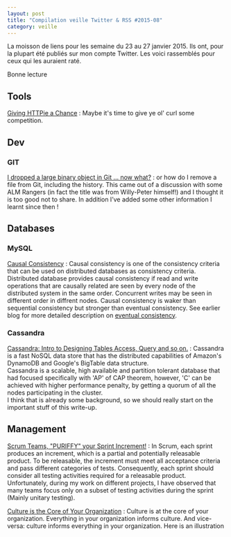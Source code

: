```yaml
---
layout: post
title: "Compilation veille Twitter & RSS #2015-08"
category: veille
---
```


La moisson de liens pour les semaine du 23 au 27 janvier 2015.
Ils ont, pour la plupart été publiés sur mon compte Twitter.
Les voici rassemblés pour ceux qui les auraient raté.

Bonne lecture

## Tools

[Giving HTTPie a Chance](http://ma.ttias.be/giving-httpie-chance/)
: Maybe it's time to give ye ol' curl some competition.

## Dev

### GIT

[I dropped a large binary object in Git ... now what?](http://www.sadev.co.za/content/i-dropped-large-binary-object-git-now-what)
: or how do I remove a file from Git, including the history. This came out of a discussion with some ALM Rangers (in fact the title was from Willy-Peter himself!) and I thought it is too good not to share. In addition I’ve added some other information I learnt since then !

## Databases

### MySQL

[Causal Consistency](https://blog.mariadb.org/causal-consistency/)
: Causal consistency is one of the consistency criteria that can be used on distributed databases as consistency criteria.  
Distributed database provides causal consistency if read and write operations that are causally related are seen by every node of the distributed system in the same order. Concurrent writes may be seen in different order in diffrent nodes.  Causal consistency is waker than sequential consistency but stronger than eventual consistency. See earlier blog for more detailed description on [eventual consistency](https://blog.mariadb.org/eventually-consistent-databases-state-of-the-art/).

### Cassandra

[Cassandra: Intro to Designing Tables Access, Query and so on.](http://architects.dzone.com/articles/cassandra-intro-designing)
: Cassandra is a fast NoSQL data store that has the distributed capabilities of Amazon's DynamoDB and Google's BigTable data structure.  
Cassandra is a scalable, high available and partition tolerant database that had focused  specifically with 'AP' of CAP theorem, however, 'C' can be achieved with higher performance penalty, by getting a quorum of all the nodes participating in the cluster.  
I think that is already some background, so we should really start on the important stuff of this write-up.

## Management

[Scrum Teams, "PURIFFY" your Sprint Increment!](http://architects.dzone.com/articles/scrum-teams-puriffy-your)
: In Scrum, each sprint produces an increment, which is a partial and potentially releasable product. To be releasable, the increment must meet all acceptance criteria and pass different categories of tests. Consequently, each sprint should consider all testing activities required for a releasable product. Unfortunately, during my work on different projects, I have observed that many teams focus only on a subset of testing activities during the sprint (Mainly unitary testing). 

[Culture is the Core of Your Organization](http://agilitrix.com/2015/02/culture-core-organization/)
: Culture is at the core of your organization. Everything in your organization informs culture. And vice-versa: culture informs everything in your organization. Here is an illustration
